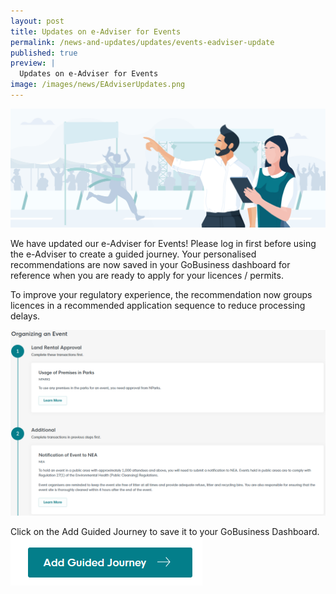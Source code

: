 ```yaml
---
layout: post
title: Updates on e-Adviser for Events
permalink: /news-and-updates/updates/events-eadviser-update
published: true
preview: |
  Updates on e-Adviser for Events
image: /images/news/EAdviserUpdates.png
---
```


![](/images/news/EAdviserUpdates.png)

We have updated our e-Adviser for Events! Please log in first before using the e-Adviser to create a guided journey. Your personalised recommendations are now saved in your GoBusiness dashboard for reference when you are ready to apply for your licences / permits.

To improve your regulatory experience, the recommendation now groups licences in a recommended application sequence to reduce processing delays.

![](/images/news/EventsSJUpdate1.png)

Click on the Add Guided Journey to save it to your GoBusiness Dashboard.
![](/images/news/EventsSJUpdate2.png)
